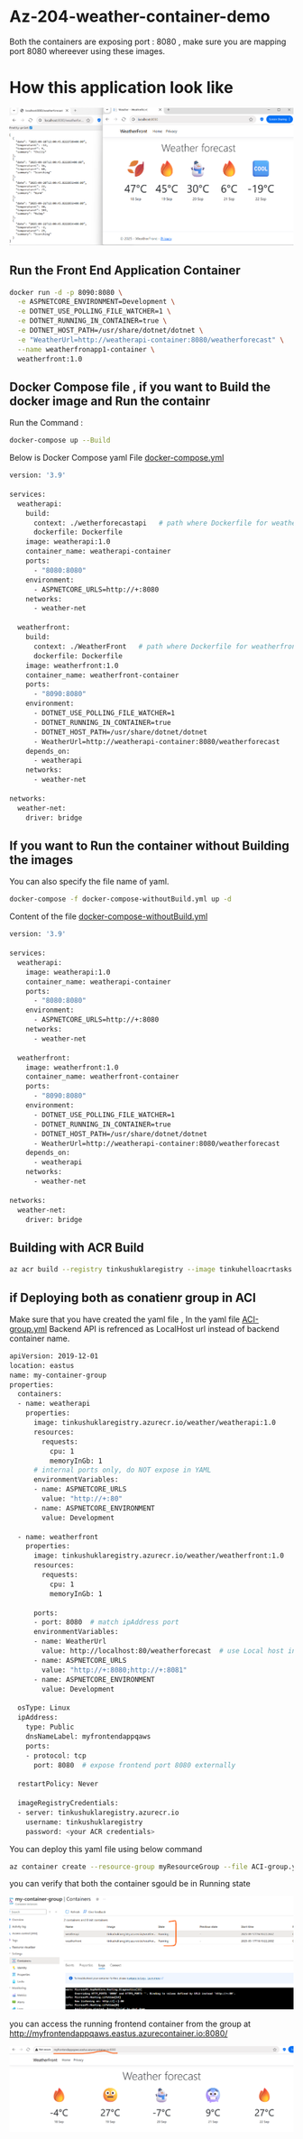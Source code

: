 # Az-204-weather-container-demo
Both the containers are exposing port : 8080 , make sure you are mapping port 8080 whereever using these images.
# How this application look like   
![howapplicationlooks](Images/howapplicationlooks.png)



## Run the Front End Application Container

```bash
docker run -d -p 8090:8080 \
  -e ASPNETCORE_ENVIRONMENT=Development \
  -e DOTNET_USE_POLLING_FILE_WATCHER=1 \
  -e DOTNET_RUNNING_IN_CONTAINER=true \
  -e DOTNET_HOST_PATH=/usr/share/dotnet/dotnet \
  -e "WeatherUrl=http://weatherapi-container:8080/weatherforecast" \
  --name weatherfronapp1-container \
  weatherfront:1.0
```


## Docker Compose file , if you want to Build the docker image and Run the containr

Run the Command  : 

```bash
docker-compose up --Build
```
Below is Docker  Compose yaml File <a href="docker-compose.yml" target="_blank">docker-compose.yml</a>

```bash
version: '3.9'

services:
  weatherapi:
    build:
      context: ./wetherforecastapi   # path where Dockerfile for weatherapi exists
      dockerfile: Dockerfile
    image: weatherapi:1.0
    container_name: weatherapi-container
    ports:
      - "8080:8080"
    environment:
      - ASPNETCORE_URLS=http://+:8080
    networks:
      - weather-net

  weatherfront:
    build:
      context: ./WeatherFront   # path where Dockerfile for weatherfront exists
      dockerfile: Dockerfile
    image: weatherfront:1.0
    container_name: weatherfront-container
    ports:
      - "8090:8080"
    environment:
      - DOTNET_USE_POLLING_FILE_WATCHER=1
      - DOTNET_RUNNING_IN_CONTAINER=true
      - DOTNET_HOST_PATH=/usr/share/dotnet/dotnet
      - WeatherUrl=http://weatherapi-container:8080/weatherforecast
    depends_on:
      - weatherapi
    networks:
      - weather-net

networks:
  weather-net:
    driver: bridge
```


## If you want to Run the container without Building the images 

You can also specify the file name of yaml.

```bash
docker-compose -f docker-compose-withoutBuild.yml up -d
```
Content of the file <a href="docker-compose-withoutBuild.yml" target="_blank">docker-compose-withoutBuild.yml</a>

```bash
version: '3.9'

services:
  weatherapi:
    image: weatherapi:1.0
    container_name: weatherapi-container
    ports:
      - "8080:8080"
    environment:
      - ASPNETCORE_URLS=http://+:8080
    networks:
      - weather-net

  weatherfront:
    image: weatherfront:1.0
    container_name: weatherfront-container
    ports:
      - "8090:8080"
    environment:
      - DOTNET_USE_POLLING_FILE_WATCHER=1
      - DOTNET_RUNNING_IN_CONTAINER=true
      - DOTNET_HOST_PATH=/usr/share/dotnet/dotnet
      - WeatherUrl=http://weatherapi-container:8080/weatherforecast
    depends_on:
      - weatherapi
    networks:
      - weather-net

networks:
  weather-net:
    driver: bridge
```

## Building with ACR Build

```bash
az acr build --registry tinkushuklaregistry --image tinkuhelloacrtasks:v1 .
```

## if Deploying both as conatienr group in ACI

Make sure that you have created the yaml file , In the yaml file <a href="ACI-group.yml" target="_blank">ACI-group.yml</a> Backend API is refrenced as  LocalHost url instead of backend container name.

```bash
apiVersion: 2019-12-01
location: eastus
name: my-container-group
properties:
  containers:
  - name: weatherapi
    properties:
      image: tinkushuklaregistry.azurecr.io/weather/weatherapi:1.0
      resources:
        requests:
          cpu: 1
          memoryInGb: 1
      # internal ports only, do NOT expose in YAML
      environmentVariables:
      - name: ASPNETCORE_URLS
        value: "http://+:80"
      - name: ASPNETCORE_ENVIRONMENT
        value: Development

  - name: weatherfront
    properties:
      image: tinkushuklaregistry.azurecr.io/weather/weatherfront:1.0
      resources:
        requests:
          cpu: 1
          memoryInGb: 1

      ports:
      - port: 8080  # match ipAddress port    
      environmentVariables:
      - name: WeatherUrl
        value: http://localhost:80/weatherforecast  # use Local host instead of container name
      - name: ASPNETCORE_URLS
        value: "http://+:8080;http://+:8081"
      - name: ASPNETCORE_ENVIRONMENT
        value: Development
      
  osType: Linux
  ipAddress:
    type: Public
    dnsNameLabel: myfrontendappqaws
    ports:
    - protocol: tcp
      port: 8080  # expose frontend port 8080 externally

  restartPolicy: Never

  imageRegistryCredentials:
  - server: tinkushuklaregistry.azurecr.io
    username: tinkushuklaregistry
    password: <your ACR credentials>
```

You can deploy this yaml file using below command

```bash
az container create --resource-group myResourceGroup --file ACI-group.yml
```

you can verify that both the container sgould be in Running state  
  
![acigroup container running](Images/acigroup-container-running.png)

you can access the running frontend container from the group at http://myfrontendappqaws.eastus.azurecontainer.io:8080/

![running aci group](Images/running-aci-group.png)





